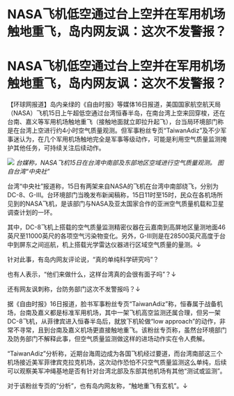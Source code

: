 # NASA飞机低空通过台上空并在军用机场触地重飞，岛内网友讽：这次不发警报？

# NASA飞机低空通过台上空并在军用机场触地重飞，岛内网友讽：这次不发警报？

【环球网报道】岛内亲绿的《自由时报》等媒体16日报道，美国国家航空航天局（NASA）飞机15日上午超低空通过台湾恒春半岛，在南台湾上空来回穿梭，还在台南、嘉义等军用机场触地重飞（接触地面就立即拉升起飞），台当局环境部门称是在台湾上空进行约4小时空气质量观测。但军事粉丝专页“TaiwanAdiz”及不少军事迷认为，在几个军用机场触地完全是军事等级动作，可能是利用空气质量监测掩护其他任务，可持续关注后续动作。

![](https://inews.gtimg.com/om_bt/OqEs0hNj_2eccxcxizfOm6Y2xcNi_lMOmTFOPdMSzWQRoAA/1000)
_台媒称，NASA飞机15日在台湾中南部及东部地区空域进行空气质量观测。 图自台湾“中央社”_

台湾“中央社”报道称，15日有两架来自NASA的飞机在台湾中南部绕飞，分别为DC-8、G-III。台环境部门当晚发布新闻稿称，15日11时至15时，民众在各机场所见到的NASA飞机，是该部门与NASA及亚太国家合作的亚洲空气质量机载和卫星调查计划的一环。

其中，DC-8飞机上搭载的空气质量监测精密仪器在云嘉南到高屏地区量测地面46英尺至11000英尺的各项空气污染物变化。另外，G-III则是在28500英尺高度于台中到屏东之间巡航，机上搭载光学雷达仪器进行区域空气质量的量测。↓

针对此事，有岛内网友评论说，“真的单纯科学研究吗”？

也有人表示，“他们来做什么，这样台湾真的会很有面子吗”？↓

还有网友讽刺称，台防务部门这次不发警报吗？↓

据《自由时报》16日报道，脸书军事粉丝专页“TaiwanAdiz”称，恒春属于战备机场，台南及嘉义都是标准军用机场，其中一架飞机高空监测还属合理，但另一架DC-8飞机，从菲律宾进入恒春半岛后，就放下机轮做“low
approach”的动作，非常不寻常，且到台南及嘉义机场更直接触地重飞。该粉丝专页称，虽然台环境部门及防务部门不解释此事，但空气质量监测做这样的进场动作实在令人费解。

“TaiwanAdiz”分析称，近期台海周边成为各国飞机经过要道，而台湾南部这三个机场接近美军菲律宾克拉克机场，这次动作恐怕不只空气质量监测这么单纯，后续可以观察美军冲绳基地是否有针对台湾北部及东部其他机场有其他“测试或监测”。

对于该粉丝专页的“分析”，也有岛内网友称，“触地重飞有玄机”。↓

